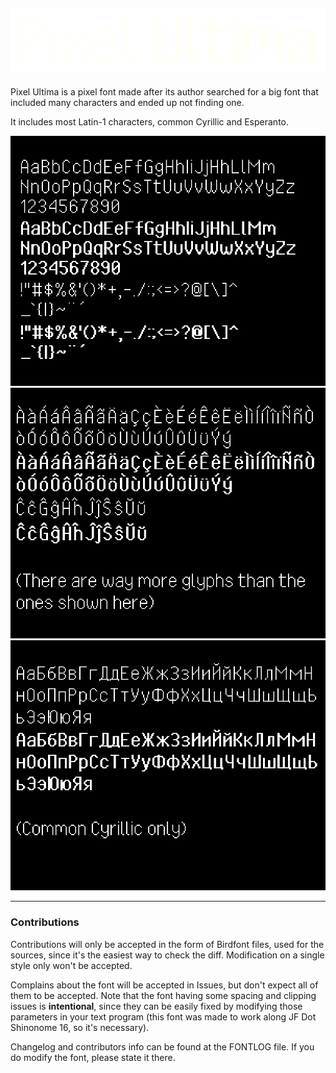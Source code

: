 ![Pixel Ultima Logo](https://github.com/DeeJayLSP/pixel-ultima-font/raw/main/img/logo-preview.png)
-----------------------------------------------------------

Pixel Ultima is a pixel font made after its author searched for a big font that included many characters and ended up not finding one.

It includes most Latin-1 characters, common Cyrillic and Esperanto.

![Preview 1](https://github.com/DeeJayLSP/pixel-ultima-font/raw/main/img/preview1.png)
![Preview 2](https://github.com/DeeJayLSP/pixel-ultima-font/raw/main/img/preview2.png)
![Preview 3](https://github.com/DeeJayLSP/pixel-ultima-font/raw/main/img/preview3.png)
___
### Contributions

Contributions will only be accepted in the form of Birdfont files, used for the sources, since it's the easiest way to check the diff. Modification on a single style only won't be accepted.

Complains about the font will be accepted in Issues, but don't expect all of them to be accepted. Note that the font having some spacing and clipping issues is **intentional**, since they can be easily fixed by modifying those parameters in your text program (this font was made to work along JF Dot Shinonome 16, so it's necessary). 

Changelog and contributors info can be found at the FONTLOG file. If you do modify the font, please state it there. 
